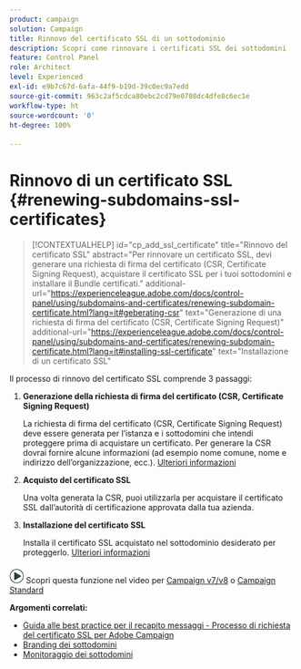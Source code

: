 ```yaml
---
product: campaign
solution: Campaign
title: Rinnovo del certificato SSL di un sottodominio
description: Scopri come rinnovare i certificati SSL dei sottodomini
feature: Control Panel
role: Architect
level: Experienced
exl-id: e9b7c67d-6afa-44f9-b19d-39c0ec9a7edd
source-git-commit: 963c2af5cdca80ebc2cd79e0708dc4dfe8c6ec1e
workflow-type: ht
source-wordcount: '0'
ht-degree: 100%

---
```


# Rinnovo di un certificato SSL {#renewing-subdomains-ssl-certificates}

>[!CONTEXTUALHELP]
>id="cp_add_ssl_certificate"
>title="Rinnovo del certificato SSL"
>abstract="Per rinnovare un certificato SSL, devi generare una richiesta di firma del certificato (CSR, Certificate Signing Request), acquistare il certificato SSL per i tuoi sottodomini e installare il Bundle certificati."
>additional-url="https://experienceleague.adobe.com/docs/control-panel/using/subdomains-and-certificates/renewing-subdomain-certificate.html?lang=it#geberating-csr" text="Generazione di una richiesta di firma del certificato (CSR, Certificate Signing Request)"
>additional-url="https://experienceleague.adobe.com/docs/control-panel/using/subdomains-and-certificates/renewing-subdomain-certificate.html?lang=it#installing-ssl-certificate" text="Installazione di un certificato SSL"

Il processo di rinnovo del certificato SSL comprende 3 passaggi:

1. **Generazione della richiesta di firma del certificato (CSR, Certificate Signing Request)**

   La richiesta di firma del certificato (CSR, Certificate Signing Request) deve essere generata per l’istanza e i sottodomini che intendi proteggere prima di acquistare un certificato.  Per generare la CSR dovrai fornire alcune informazioni (ad esempio nome comune, nome e indirizzo dell’organizzazione, ecc.). [Ulteriori informazioni](generate-csr.md)

1. **Acquisto del certificato SSL**

   Una volta generata la CSR, puoi utilizzarla per acquistare il certificato SSL dall’autorità di certificazione approvata dalla tua azienda.

1. **Installazione del certificato SSL**

   Installa il certificato SSL acquistato nel sottodominio desiderato per proteggerlo. [Ulteriori informazioni](install-ssl-certificate.md)

![](assets/do-not-localize/how-to-video.png) Scopri questa funzione nel video per [Campaign v7/v8](https://experienceleague.adobe.com/docs/campaign-classic-learn/control-panel/subdomains-and-certificates/adding-ssl-certificates.html?lang=it#subdomains-and-certificates) o [Campaign Standard](https://experienceleague.adobe.com/docs/campaign-standard-learn/control-panel/subdomains-and-certificates/adding-ssl-certificates.html?lang=it#adding-ssl-certificates)

**Argomenti correlati:**

* [Guida alle best practice per il recapito messaggi - Processo di richiesta del certificato SSL per Adobe Campaign](https://experienceleague.adobe.com/docs/deliverability-learn/deliverability-best-practice-guide/additional-resources/campaign/ac-ssl-certificate-request.html?lang=it)
* [Branding dei sottodomini](../../subdomains-certificates/using/subdomains-branding.md)
* [Monitoraggio dei sottodomini](../../subdomains-certificates/using/monitoring-subdomains.md)
